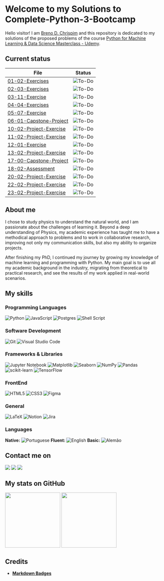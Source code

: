 # Welcome to my Solutions to Complete-Python-3-Bootcamp

Hello visitor! I am [Breno D. Chrispim](https://github.com/DChrispim) and this repository is dedicated to my solutions of the proposed problems of the course [Python for Machine Learning & Data Science Masterclass - Udemy](https://www.udemy.com/course/python-for-machine-learning-data-science-masterclass/).

## Current status

| File                                                         | Status                                              |
| ------------------------------------------------------------ | --------------------------------------------------- |
| [01-02-Exercises](01-02-Exercises.ipynb)                     | ![To-Do](https://img.shields.io/badge/To%20Do-blue) |
| [02-03-Exercises](02-03-Exercises.ipynb)                     | ![To-Do](https://img.shields.io/badge/To%20Do-blue) |
| [03-11-Exercise](03-11-Exercise.ipynb)                       | ![To-Do](https://img.shields.io/badge/To%20Do-blue) |
| [04-04-Exercises](04-04-Exercises.ipynb)                     | ![To-Do](https://img.shields.io/badge/To%20Do-blue) |
| [05-07-Exercise](05-07-Exercise.ipynb)                       | ![To-Do](https://img.shields.io/badge/To%20Do-blue) |
| [06-01-Capstone-Project](06-01-Capstone-Project.ipynb)       | ![To-Do](https://img.shields.io/badge/To%20Do-blue) |
| [10-02-Project-Exercise](10-02-Project-Exercise.ipynb)       | ![To-Do](https://img.shields.io/badge/To%20Do-blue) |
| [11-02-Project-Exercise](11-02-Project-Exercise.ipynb)       | ![To-Do](https://img.shields.io/badge/To%20Do-blue) |
| [12-01-Exercise](12-01-Exercise.ipynb)                       | ![To-Do](https://img.shields.io/badge/To%20Do-blue) |
| [13-02-Project-Exercise](13-02-Project-Exercise.ipynb)       | ![To-Do](https://img.shields.io/badge/To%20Do-blue) |
| [17-00-Capstone-Project](17-00-Capstone-Project.ipynb)       | ![To-Do](https://img.shields.io/badge/To%20Do-blue) |
| [18-02-Assessment](18-02-Assessment.ipynb)                   | ![To-Do](https://img.shields.io/badge/To%20Do-blue) |
| [20-02-Project-Exercise](20-02-Project-Exercise.ipynb)       | ![To-Do](https://img.shields.io/badge/To%20Do-blue) |
| [22-02-Project-Exercise](22-02-Project-Exercise.ipynb)       | ![To-Do](https://img.shields.io/badge/To%20Do-blue) |
| [23-02-Project-Exercise](23-02-Project-Exercise.ipynb)       | ![To-Do](https://img.shields.io/badge/To%20Do-blue) |

<!-- ![Done](https://img.shields.io/badge/Done-green) -->

## About me

I chose to study physics to understand the natural world, and I am passionate about the challenges of learning it. Beyond a deep understanding of Physics, my academic experience has taught me to have a methodical approach to problems and to work in collaborative research, improving not only my communication skills, but also my ability to organize projects.

After finishing my PhD, I continued my journey by growing my knowledge of machine learning and programming with Python. My main goal is to use all my academic background in the industry, migrating from theoretical to practical research, and see the results of my work applied in real-world scenarios.

## My skills

### Programming Languages

![Python](https://img.shields.io/badge/python-3670A0?style=for-the-badge&logo=python&logoColor=ffdd54)
![JavaScript](https://img.shields.io/badge/javascript-%23323330.svg?style=for-the-badge&logo=javascript&logoColor=%23F7DF1E)
![Postgres](https://img.shields.io/badge/postgres-%23316192.svg?style=for-the-badge&logo=postgresql&logoColor=white)
![Shell Script](https://img.shields.io/badge/shell_script-%23121011.svg?style=for-the-badge&logo=gnu-bash&logoColor=white)

### Software Development

![Git](https://img.shields.io/badge/git-%23F05033.svg?style=for-the-badge&logo=git&logoColor=white)
![Visual Studio Code](https://img.shields.io/badge/Visual%20Studio%20Code-0078d7.svg?style=for-the-badge&logo=visual-studio-code&logoColor=white)

### Frameworks & Libraries

![Jupyter Notebook](https://img.shields.io/badge/jupyter-%23FA0F00.svg?style=for-the-badge&logo=jupyter&logoColor=white)
![Matplotlib](https://img.shields.io/badge/Matplotlib-%23ffffff.svg?style=for-the-badge&logo=Matplotlib&logoColor=black)
![Seaborn](https://img.shields.io/badge/SeaBorn-%3670A0.svg?style=for-the-badge&logo=python&logoColor=white)
![NumPy](https://img.shields.io/badge/numpy-%23013243.svg?style=for-the-badge&logo=numpy&logoColor=white)
![Pandas](https://img.shields.io/badge/pandas-%23150458.svg?style=for-the-badge&logo=pandas&logoColor=white)
![scikit-learn](https://img.shields.io/badge/scikit--learn-%23F7931E.svg?style=for-the-badge&logo=scikit-learn&logoColor=white)
![TensorFlow](https://img.shields.io/badge/TensorFlow-%23FF6F00.svg?style=for-the-badge&logo=TensorFlow&logoColor=white)

### FrontEnd

![HTML5](https://img.shields.io/badge/html5-%23E34F26.svg?style=for-the-badge&logo=html5&logoColor=white)
![CSS3](https://img.shields.io/badge/css3-%231572B6.svg?style=for-the-badge&logo=css3&logoColor=white)
![Figma](https://img.shields.io/badge/figma-%23F24E1E.svg?style=for-the-badge&logo=figma&logoColor=white)

### General

![LaTeX](https://img.shields.io/badge/latex-%23008080.svg?style=for-the-badge&logo=latex&logoColor=white)
![Notion](https://img.shields.io/badge/Notion-%23000000.svg?style=for-the-badge&logo=notion&logoColor=white)
![Jira](https://img.shields.io/badge/jira-%230A0FFF.svg?style=for-the-badge&logo=jira&logoColor=white)

### Languages

**Native:** ![Portuguese](https://img.shields.io/badge/Portuguese-green)
**Fluent:** ![English](https://img.shields.io/badge/English-blue)
**Basic:** ![Alemão](https://img.shields.io/badge/Alemão-red)

## Contact me on

<div>
<a href = "mailto:brenoadsdc@gmail.com"><img loading="lazy" src="https://img.shields.io/badge/Gmail-D14836?style=for-the-badge&logo=gmail&logoColor=white" target="_blank"></a>
<a href="https://www.linkedin.com/in/brenochrispim/" target="_blank"><img loading="lazy" src="https://img.shields.io/badge/linkedin-%230077B5.svg?style=for-the-badge&logo=linkedin&logoColor=white" target="_blank"></a>
<a href="https://dchrispim.github.io/my-portfolio/" target="_blank"><img loading="lazy" src="https://img.shields.io/badge/My%20github%20page-121013?style=for-the-badge&logo=github&logoColor=white" target="_blank"></a>
</div>

## My stats on GitHub

<div>
<a href="https://github.com/DChrispim/"></a>
<img loading="lazy" height="180em" src="https://github-readme-stats.vercel.app/api/top-langs/?username=DChrispim&layout=compact&langs_count=7&theme=dracula"/>
<img loading="lazy" height="180em" src="https://github-readme-stats.vercel.app/api?username=DChrispim&show_icons=true&theme=dracula&include_all_commits=true&count_private=true"/>
</div>

## Credits

- [**Markdown Badges**](https://github.com/Ileriayo/markdown-badges)
